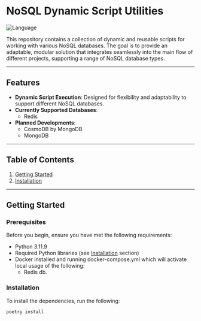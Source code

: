 # NoSQL Dynamic Script Utilities
![Language](https://img.shields.io/badge/Language-Python-blue.svg)

This repository contains a collection of dynamic and reusable scripts for working with various NoSQL databases. The goal is to provide an adaptable, modular solution that integrates seamlessly into the main flow of different projects, supporting a range of NoSQL database types.

---

## Features

- **Dynamic Script Execution**: Designed for flexibility and adaptability to support different NoSQL databases.
- **Currently Supported Databases**:
  - Redis
- **Planned Developments**:
  - CosmoDB by MongoDB
  - MongoDB

---

## Table of Contents

1. [Getting Started](#getting-started)
2. [Installation](#installation)
<!-- 3. [Usage](#usage)
4. [Contributing](#contributing)
5. [License](#license)
6. [Acknowledgements](#acknowledgements) -->

---

## Getting Started

### Prerequisites
Before you begin, ensure you have met the following requirements:
- Python 3.11.9
- Required Python libraries (see [Installation](#installation) section)
- Docker installed and running docker-compose.yml which will activate local usage of the following:
    - Redis db.

### Installation
To install the dependencies, run the following:

```bash
poetry install
```
